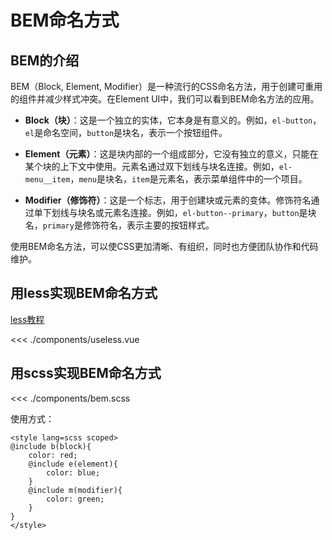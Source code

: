 # BEM命名方式

## BEM的介绍
BEM（Block, Element, Modifier）是一种流行的CSS命名方法，用于创建可重用的组件并减少样式冲突。在Element UI中，我们可以看到BEM命名方法的应用。

- **Block（块）**：这是一个独立的实体，它本身是有意义的。例如，`el-button`，`el`是命名空间，`button`是块名，表示一个按钮组件。

- **Element（元素）**：这是块内部的一个组成部分，它没有独立的意义，只能在某个块的上下文中使用。元素名通过双下划线与块名连接。例如，`el-menu__item`，`menu`是块名，`item`是元素名，表示菜单组件中的一个项目。

- **Modifier（修饰符）**：这是一个标志，用于创建块或元素的变体。修饰符名通过单下划线与块名或元素名连接。例如，`el-button--primary`，`button`是块名，`primary`是修饰符名，表示主要的按钮样式。

使用BEM命名方法，可以使CSS更加清晰、有组织，同时也方便团队协作和代码维护。


## 用less实现BEM命名方式

[less教程](https://less.bootcss.com/#%E6%A6%82%E8%A7%88)

<<< ./components/useless.vue


## 用scss实现BEM命名方式

<<< ./components/bem.scss

使用方式：
```vue
<style lang=scss scoped>
@include b(block){
    color: red;
    @include e(element){
        color: blue;
    }
    @include m(modifier){
        color: green;
    }
}
</style>
```